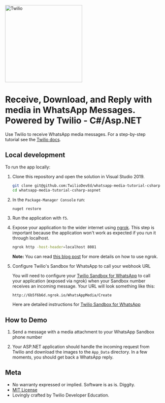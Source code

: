 <a href="https://www.twilio.com">
  <img src="https://static0.twilio.com/marketing/bundles/marketing/img/logos/wordmark-red.svg" alt="Twilio" width="250" />
</a>

# Receive, Download, and Reply with media in WhatsApp Messages. Powered by Twilio - C#/Asp.NET

Use Twilio to receive WhatsApp media messages. For a step-by-step tutorial see
the [Twilio docs](https://www.twilio.com/docs/sms/whatsapp/tutorial/send-and-receive-media-messages-whatsapp-csharp-aspnet).

## Local development

To run the app locally:

1. Clone this repository and open the solution in Visual Studio 2019.

   ```bash
   git clone git@github.com:TwilioDevEd/whatsapp-media-tutorial-csharp-aspnet.git
   cd whatsapp-media-tutorial-csharp-aspnet
   ```

1. In the `Package-Manager Console` run:

   ```bash
   nuget restore
   ```

1. Run the application with `f5`.

1. Expose your application to the wider internet using
   [ngrok](http://ngrok.com/). This step is important because the
   application won't work as expected if you run it through localhost.

   ```bash
   ngrok http -host-header=localhost 8081
   ```

   **Note:** You can read
   [this blog post](https://www.twilio.com/blog/2015/09/6-awesome-reasons-to-use-ngrok-when-testing-webhooks.html)
   for more details on how to use ngrok.

1. Configure Twilio's Sandbox for WhatsApp to call your webhook URL

   You will need to configure your [Twilio Sandbox for WhatsApp](https://www.twilio.com/console/sms/whatsapp/sandbox) to call your application (exposed via ngrok) when your Sandbox number receives an incoming message. Your URL will look something like this:

   ```
   http://6b5f6b6d.ngrok.io/WhatsAppMedia/Create
   ```

   Here are detailed instructions for [Twilio Sandbox for WhatsApp](https://www.twilio.com/docs/sms/whatsapp/api#twilio-sandbox-for-whatsapp)


## How to Demo

1. Send a message with a media attachment to your WhatsApp Sandbox phone number

1. Your ASP.NET application should handle the incoming request from Twilio and download the images to the `App_Data` directory. In a few moments, you should get back a WhatsApp reply.


## Meta

* No warranty expressed or implied. Software is as is. Diggity.
* [MIT License](http://www.opensource.org/licenses/mit-license.html)
* Lovingly crafted by Twilio Developer Education.

